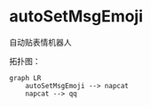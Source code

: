 # autoSetMsgEmoji

自动贴表情机器人
  
拓扑图：
```mermaid
graph LR
    autoSetMsgEmoji --> napcat
    napcat --> qq
```